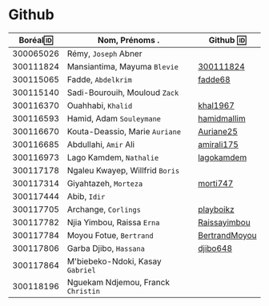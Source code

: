 # Github

| Boréal:id:| Nom, Prénoms .                     |  Github :id:                                        |
|-----------|------------------------------------|-----------------------------------------------------| 
| 300065026 | Rémy, `Joseph` Abner               |                                                     |
| 300111824 | Mansiantima, Mayuma `Blevie`       | [300111824](https://github.com/300111824)           |
| 300115065 | Fadde, `Abdelkrim`                 | [fadde68](https://github.com/fadde68)               |
| 300115140 | Sadi-Bourouih, Mouloud `Zack`      |                                                     |
| 300116370 | Ouahhabi, `Khalid`                 | [khal1967](https://github.com/khal1967)             |
| 300116593 | Hamid, Adam `Souleymane`           | [hamidmallim](https://github.com/hamidmallim)       |
| 300116670 | Kouta-Deassio, Marie `Auriane`     | [Auriane25](https://github.com/Auriane25)           |
| 300116685 | Abdullahi, `Amir` Ali              | [amirali175](https://github.com/amirali175)         |
| 300116973 | Lago Kamdem, `Nathalie`            | [lagokamdem](https://github.com/lagokamdem)         |
| 300117178 | Ngaleu Kwayep, Willfrid `Boris`    |                                                     |
| 300117314 | Giyahtazeh, `Morteza`              | [morti747](https://github.com/morti747)             |
| 300117444 | Abib, `Idir`                       |                                                     |
| 300117705 | Archange, `Corlings`               | [playboikz](https://github.com/playboikz)           |
| 300117782 | Njia Yimbou, Raissa `Erna`         | [Raissayimbou](https://github.com/Raissayimbou)     |
| 300117784 | Moyou Fotue, `Bertrand`            | [BertrandMoyou](https://github.com/BertrandMoyou)   |
| 300117806 | Garba Djibo, `Hassana`             | [djibo648](https://github.com/djibo648)             |
| 300117864 | M'biebeko-Ndoki, Kasay `Gabriel`   |                                                     |
| 300118196 | Nguekam Ndjemou, Franck `Christin` |                                                     |
